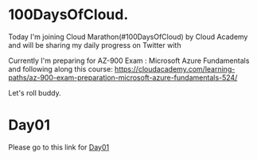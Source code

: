 # 100DaysOfCloud.

Today I'm joining Cloud Marathon(#100DaysOfCloud) by Cloud Academy and will be sharing my daily progress on Twitter with 

Currently I'm preparing for AZ-900 Exam : Microsoft Azure Fundamentals and following along this course:
https://cloudacademy.com/learning-paths/az-900-exam-preparation-microsoft-azure-fundamentals-524/

 Let's roll buddy.

 # Day01
 
 Please go to this link for [Day01](https://github.com/mohlatif227/100DaysOfCloud)
 

